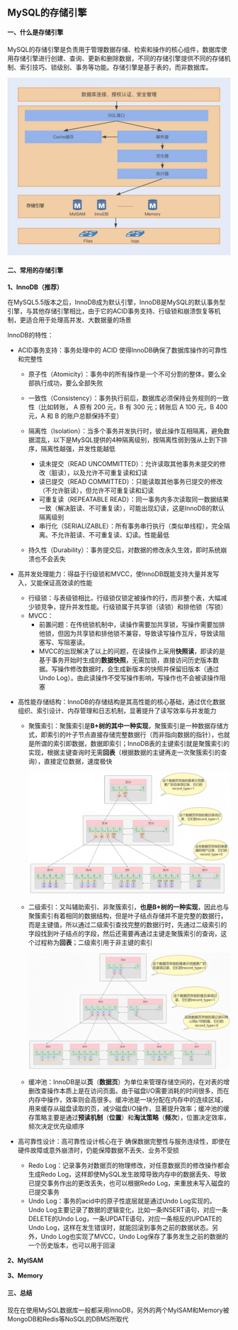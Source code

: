 ## MySQL的存储引擎

#### 一、什么是存储引擎

MySQL的存储引擎是负责用于管理数据存储、检索和操作的核心组件，数据库使用存储引擎进行创建、查询、更新和删除数据，不同的存储引擎提供不同的存储机制、索引技巧、锁级别、事务等功能。存储引擎是基于表的，而非数据库。

![ms](/img/mysql_structure.jpg)



#### 二、常用的存储引擎

**1、InnoDB（推荐）**

在MySQL5.5版本之后，InnoDB成为默认引擎，InnoDB是MySQL的默认事务型引擎，与其他存储引擎相比，由于它的ACID事务支持、行级锁和崩溃恢复等机制，更适合用于处理高并发、大数据量的场景



InnoDB的特性：

- ACID事务支持：事务处理中的 ACID 使得InnoDB确保了数据库操作的可靠性和完整性

  - 原子性（Atomicity）：事务中的所有操作是一个不可分割的整体，要么全部执行成功，要么全部失败
  - 一致性（Consistency）：事务执行前后，数据库必须保持业务规则的一致性（比如转账， A 原有 200 元，B 有 300 元；转账后 A 100 元，B 400 元，A 和 B 的账户总额保持不变）

  - 隔离性（Isolation）：当多个事务并发执行时，彼此操作互相隔离，避免数据混乱，以下是MySQL提供的4种隔离级别，按隔离性弱到强从上到下排序，隔离性越强，并发性能越低
    - 读未提交（READ UNCOMMITTED）：允许读取其他事务未提交的修改（脏读），以及允许不可重复读和幻读
    - 读已提交（READ COMMITTED）：只能读取其他事务已提交的修改（不允许脏读），但允许不可重复读和幻读
    - 可重复读（REPEATABLE READ）：同一事务内多次读取同一数据结果一致（解决脏读、不可重复读），可能出现幻读，这是InnoDB的默认隔离级别
    - 串行化（SERIALIZABLE）：所有事务串行执行（类似单线程），完全隔离。不允许脏读、不可重复读、幻读。性能最低
  - 持久性（Durability）：事务提交后，对数据的修改永久生效，即时系统崩溃也不会丢失

  

- 高并发处理能力：得益于行级锁和MVCC，使InnoDB既能支持大量并发写入，又能保证高效读的性能
  - 行级锁：与表级锁相比，行级锁仅锁定被操作的行，而非整个表，大幅减少锁竞争，提升并发性能。行级锁属于共享锁（读锁）和排他锁（写锁）
  - MVCC：
    - 前置问题：在传统锁机制中，读操作需要加共享锁，写操作需要加排他锁，但因为共享锁和排他锁不兼容，导致读写操作互斥，导致读阻塞写、写阻塞读。
    - MVCC的出现解决了以上的问题，在读操作上采用**快照读**，即读的是基于事务开始时生成的**数据快照**，无需加锁，直接访问历史版本数据。写操作修改数据时，会生成新版本的快照并保留旧版本（通过Undo Log）。由此读操作不受写操作影响，写操作也不会被读操作阻塞



- 高性能存储结构：InnoDB的存储结构是其高性能的核心基础，通过优化数据组织、索引设计、内存管理和日志机制，显著提升了读写效率与并发能力

  - 聚簇索引：聚簇索引是**B+树的其中一种实现**，聚簇索引是一种数据存储方式，即索引的叶子节点直接存储完整数据行（而非指向数据的指针），也就是所谓的索引即数据，数据即索引；InnoDB表的主键索引就是聚簇索引的实现，根据主键查询时无需**回表**（根据数据的主键再走一次聚簇索引的查询），直接定位数据，速度极快

    ![ci](/img/ClusteredIndex.jpg)

  - 二级索引：又叫辅助索引、非聚簇索引，**也是B+树的一种实现**，因此也与聚簇索引有着相同的数据结构，但是叶子结点存储并不是完整的数据行，而是主键值，所以通过二级索引查找完整的数据行时，先通过二级索引的字段找到叶子结点的字段，然后还需要再通过主键走聚簇索引的查询，这个过程称为**回表**；二级索引用于非主键的索引

    ![si](/img/SecondaryIndex.jpg)

    

  - 缓冲池：InnoDB是以**页**（**数据页**）为单位来管理存储空间的，在对表的增删改查操作本质上是在访问页面。由于磁盘I/O需要消耗的时间很多，而在内存中操作，效率则会高很多。缓冲池是一块分配在内存中的连续区域，用来缓存从磁盘读取的页，减少磁盘I/O操作，显著提升效率；缓冲池的缓存策略主要是通过**预读机制**（**位置**）和**淘汰策略**（**频次**），位置决定效率，频次决定优先级顺序



- 高可靠性设计：高可靠性设计核心在于 确保数据完整性与服务连续性，即使在硬件故障或意外崩溃时，仍能保障数据不丢失、业务不受损
  - Redo Log：记录事务对数据页的物理修改，对任意数据页的修改操作都会生成Redo Log，这样即使MySQL发生故障导致内存中的数据丢失、导致已提交事务作出的更改丢失，也可以根据Redo Log，来重放未写入磁盘的已提交事务
  - Undo Log：事务的acid中的原子性底层就是通过Undo Log实现的。Undo Log主要记录了数据的逻辑变化，比如一条INSERT语句，对应一条DELETE的Undo Log，一条UPDATE语句，对应一条相反的UPDATE的Undo Log，这样在发生错误时，就能回滚到事务之前的数据状态。另外，Undo Log也实现了MVCC，Undo Log保存了事务发生之前的数据的一个历史版本，也可以用于回滚




**2、MyISAM**



**3、Memory**





#### 三、总结

现在在使用MySQL数据库一般都采用InnoDB，另外的两个MyISAM和Memory被MongoDB和Redis等NoSQL的DBMS所取代